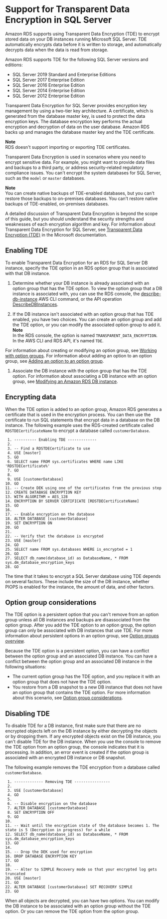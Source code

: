 # Support for Transparent Data Encryption in SQL Server<a name="Appendix.SQLServer.Options.TDE"></a>

Amazon RDS supports using Transparent Data Encryption \(TDE\) to encrypt stored data on your DB instances running Microsoft SQL Server\. TDE automatically encrypts data before it is written to storage, and automatically decrypts data when the data is read from storage\. 

Amazon RDS supports TDE for the following SQL Server versions and editions:
+ SQL Server 2019 Standard and Enterprise Editions
+ SQL Server 2017 Enterprise Edition
+ SQL Server 2016 Enterprise Edition
+ SQL Server 2014 Enterprise Edition
+ SQL Server 2012 Enterprise Edition

Transparent Data Encryption for SQL Server provides encryption key management by using a two\-tier key architecture\. A certificate, which is generated from the database master key, is used to protect the data encryption keys\. The database encryption key performs the actual encryption and decryption of data on the user database\. Amazon RDS backs up and manages the database master key and the TDE certificate\.

**Note**  
RDS doesn't support importing or exporting TDE certificates\.

Transparent Data Encryption is used in scenarios where you need to encrypt sensitive data\. For example, you might want to provide data files and backups to a third party, or address security\-related regulatory compliance issues\. You can't encrypt the system databases for SQL Server, such as the `model` or `master` databases\.

**Note**  
You can create native backups of TDE\-enabled databases, but you can't restore those backups to on\-premises databases\. You can't restore native backups of TDE\-enabled, on\-premises databases\.

A detailed discussion of Transparent Data Encryption is beyond the scope of this guide, but you should understand the security strengths and weaknesses of each encryption algorithm and key\. For information about Transparent Data Encryption for SQL Server, see [Transparent Data Encryption \(TDE\)](http://msdn.microsoft.com/en-us/library/bb934049.aspx) in the Microsoft documentation\.

## Enabling TDE<a name="TDE.Enabling"></a>

To enable Transparent Data Encryption for an RDS for SQL Server DB instance, specify the TDE option in an RDS option group that is associated with that DB instance\.

1. Determine whether your DB instance is already associated with an option group that has the TDE option\. To view the option group that a DB instance is associated with, you can use the RDS console, the [describe\-db\-instance](https://docs.aws.amazon.com/cli/latest/reference/rds/describe-db-instances.html) AWS CLI command, or the API operation [DescribeDBInstances](https://docs.aws.amazon.com/AmazonRDS/latest/APIReference/API_DescribeDBInstances.html)\.

1.  If the DB instance isn't associated with an option group that has TDE enabled, you have two choices\. You can create an option group and add the TDE option, or you can modify the associated option group to add it\.
**Note**  
In the RDS console, the option is named `TRANSPARENT_DATA_ENCRYPTION`\. In the AWS CLI and RDS API, it's named `TDE`\.

   For information about creating or modifying an option group, see [Working with option groups](USER_WorkingWithOptionGroups.md)\. For information about adding an option to an option group, see [Adding an option to an option group](USER_WorkingWithOptionGroups.md#USER_WorkingWithOptionGroups.AddOption)\.

1.  Associate the DB instance with the option group that has the TDE option\. For information about associating a DB instance with an option group, see [Modifying an Amazon RDS DB instance](Overview.DBInstance.Modifying.md)\.

## Encrypting data<a name="TDE.Encrypting"></a>

When the TDE option is added to an option group, Amazon RDS generates a certificate that is used in the encryption process\. You can then use the certificate to run SQL statements that encrypt data in a database on the DB instance\. The following example uses the RDS\-created certificate called `RDSTDECertificateName` to encrypt a database called `customerDatabase`\.

```
 1. ---------- Enabling TDE -------------
 2. 
 3. -- Find a RDSTDECertificate to use
 4. USE [master]
 5. GO
 6. SELECT name FROM sys.certificates WHERE name LIKE 'RDSTDECertificate%'
 7. GO
 8. 
 9. USE [customerDatabase]
10. GO
11. -- Create DEK using one of the certificates from the previous step
12. CREATE DATABASE ENCRYPTION KEY
13. WITH ALGORITHM = AES_128
14. ENCRYPTION BY SERVER CERTIFICATE [RDSTDECertificateName]
15. GO
16. 
17. -- Enable encryption on the database
18. ALTER DATABASE [customerDatabase]
19. SET ENCRYPTION ON
20. GO
21. 
22. -- Verify that the database is encrypted
23. USE [master]
24. GO
25. SELECT name FROM sys.databases WHERE is_encrypted = 1
26. GO
27. SELECT db_name(database_id) as DatabaseName, * FROM sys.dm_database_encryption_keys
28. GO
```

 The time that it takes to encrypt a SQL Server database using TDE depends on several factors\. These include the size of the DB instance, whether PIOPS is enabled for the instance, the amount of data, and other factors\.

## Option group considerations<a name="TDE.Options"></a>

The TDE option is a persistent option that you can't remove from an option group unless all DB instances and backups are disassociated from the option group\. After you add the TDE option to an option group, the option group can only be associated with DB instances that use TDE\. For more information about persistent options in an option group, see [Option groups overview](USER_WorkingWithOptionGroups.md#Overview.OptionGroups)\. 

Because the TDE option is a persistent option, you can have a conflict between the option group and an associated DB instance\. You can have a conflict between the option group and an associated DB instance in the following situations:
+ The current option group has the TDE option, and you replace it with an option group that does not have the TDE option\.
+ You restore from a DB snapshot to a new DB instance that does not have an option group that contains the TDE option\. For more information about this scenario, see [Option group considerations](USER_CopySnapshot.md#USER_CopySnapshot.Options)\. 

## Disabling TDE<a name="TDE.Disabling"></a>

To disable TDE for a DB instance, first make sure that there are no encrypted objects left on the DB instance by either decrypting the objects or by dropping them\. If any encrypted objects exist on the DB instance, you can't disable TDE for the DB instance\. When you use the console to remove the TDE option from an option group, the console indicates that it is processing\. In addition, an error event is created if the option group is associated with an encrypted DB instance or DB snapshot\.

The following example removes the TDE encryption from a database called `customerDatabase`\. 

```
 1. ------------- Removing TDE ----------------
 2. 
 3. USE [customerDatabase]
 4. GO
 5. 
 6. -- Disable encryption on the database
 7. ALTER DATABASE [customerDatabase]
 8. SET ENCRYPTION OFF
 9. GO
10. 
11. -- Wait until the encryption state of the database becomes 1. The state is 5 (Decryption in progress) for a while
12. SELECT db_name(database_id) as DatabaseName, * FROM sys.dm_database_encryption_keys
13. GO
14. 
15. -- Drop the DEK used for encryption
16. DROP DATABASE ENCRYPTION KEY
17. GO
18. 
19. -- Alter to SIMPLE Recovery mode so that your encrypted log gets truncated
20. USE [master]
21. GO
22. ALTER DATABASE [customerDatabase] SET RECOVERY SIMPLE
23. GO
```

When all objects are decrypted, you can have two options\. You can modify the DB instance to be associated with an option group without the TDE option\. Or you can remove the TDE option from the option group\. 